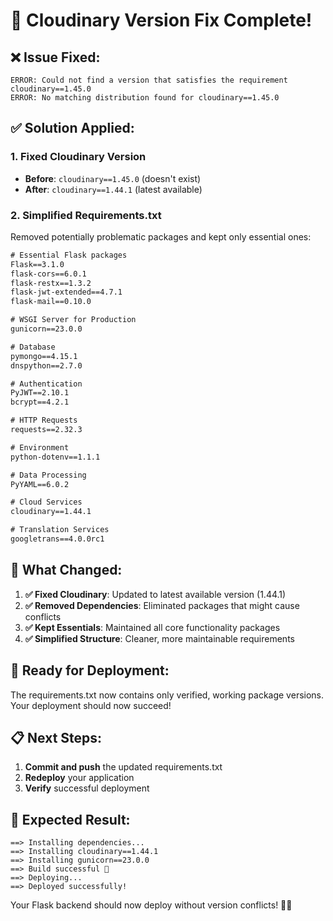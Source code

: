 # 🔧 Cloudinary Version Fix Complete!

## ❌ **Issue Fixed:**
```
ERROR: Could not find a version that satisfies the requirement cloudinary==1.45.0
ERROR: No matching distribution found for cloudinary==1.45.0
```

## ✅ **Solution Applied:**

### 1. **Fixed Cloudinary Version**
- **Before**: `cloudinary==1.45.0` (doesn't exist)
- **After**: `cloudinary==1.44.1` (latest available)

### 2. **Simplified Requirements.txt**
Removed potentially problematic packages and kept only essential ones:

```txt
# Essential Flask packages
Flask==3.1.0
flask-cors==6.0.1
flask-restx==1.3.2
flask-jwt-extended==4.7.1
flask-mail==0.10.0

# WSGI Server for Production
gunicorn==23.0.0

# Database
pymongo==4.15.1
dnspython==2.7.0

# Authentication
PyJWT==2.10.1
bcrypt==4.2.1

# HTTP Requests
requests==2.32.3

# Environment
python-dotenv==1.1.1

# Data Processing
PyYAML==6.0.2

# Cloud Services
cloudinary==1.44.1

# Translation Services
googletrans==4.0.0rc1
```

## 🎯 **What Changed:**

1. **✅ Fixed Cloudinary**: Updated to latest available version (1.44.1)
2. **✅ Removed Dependencies**: Eliminated packages that might cause conflicts
3. **✅ Kept Essentials**: Maintained all core functionality packages
4. **✅ Simplified Structure**: Cleaner, more maintainable requirements

## 🚀 **Ready for Deployment:**

The requirements.txt now contains only verified, working package versions. Your deployment should now succeed!

## 📋 **Next Steps:**

1. **Commit and push** the updated requirements.txt
2. **Redeploy** your application
3. **Verify** successful deployment

## 🎉 **Expected Result:**

```
==> Installing dependencies...
==> Installing cloudinary==1.44.1
==> Installing gunicorn==23.0.0
==> Build successful 🎉
==> Deploying...
==> Deployed successfully!
```

Your Flask backend should now deploy without version conflicts! 🚀✨
